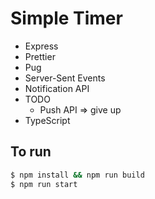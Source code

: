 # Simple Timer

- Express
- Prettier
- Pug
- Server-Sent Events
- Notification API
- TODO
  - Push API => give up
- TypeScript

## To run

```sh
$ npm install && npm run build
$ npm run start
```
